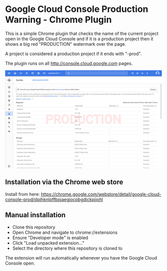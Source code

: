 # Google Cloud Console Production Warning - Chrome Plugin #

This is a simple Chrome plugin that checks the name of the current project open in the Google Cloud Console and if it is
a production project then it shows a big red "PRODUCTION" watermark over the page.

A project is considered a production project if it ends with "-prod".

The plugin runs on all http://console.cloud.google.com pages.

![Screenshot](screenshot.png)

## Installation via the Chrome web store ##

Install from here: https://chrome.google.com/webstore/detail/google-cloud-console-prod/dpihknlpffbpjaegjocpbgdickpjiohl

## Manual installation ##

- Clone this repository
- Open Chrome and navigate to chrome://extensions
- Ensure "Developer mode" is enabled
- Click "Load unpacked extension..."
- Select the directory where this repository is cloned to

The extension will run automatically whenever you have the Google Cloud Console open.
